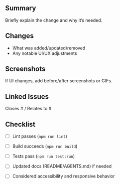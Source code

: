 ## Summary

Briefly explain the change and why it’s needed.

## Changes

- What was added/updated/removed
- Any notable UI/UX adjustments

## Screenshots

If UI changes, add before/after screenshots or GIFs.

## Linked Issues

Closes #<id> / Relates to #<id>

## Checklist

- [ ] Lint passes (`npm run lint`)
- [ ] Build succeeds (`npm run build`)
- [ ] Tests pass (`npm run test:run`)
- [ ] Updated docs (README/AGENTS.md) if needed
- [ ] Considered accessibility and responsive behavior

